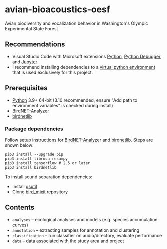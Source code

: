 # avian-bioacoustics-oesf
 Avian biodiversity and vocalization behavior in Washington's Olympic Experimental State Forest

## Recommendations
- Visual Studio Code with Microsoft extensions [Python](https://marketplace.visualstudio.com/items?itemName=ms-python.python), [Python Debugger](https://marketplace.visualstudio.com/items?itemName=ms-python.debugpy), and [Jupyter](https://marketplace.visualstudio.com/items?itemName=ms-toolsai.jupyter)
- I recommend installing dependencies to a [virtual python environment](https://packaging.python.org/en/latest/guides/installing-using-pip-and-virtual-environments/) that is used exclusively for this project.

## Prerequisites
- [Python](https://www.python.org/downloads/) 3.9+ 64-bit (3.10 recommended, ensure "Add path to environment variables" is checked during install)
- [BirdNET-Analyzer](https://github.com/kahst/BirdNET-Analyzer)
- [birdnetlib](https://github.com/joeweiss/birdnetlib)

### Package dependencies
Follow setup instructions for [BirdNET-Analyzer](https://github.com/kahst/BirdNET-Analyzer) and [birdnetlib](https://github.com/joeweiss/birdnetlib). Steps are shown below:

```
pip3 install --upgrade pip
pip3 install librosa resampy
pip3 install tensorflow # 2.5 or later
pip3 install birdnetlib
```

To install sound separation dependencies:
- Install [gsutil](https://cloud.google.com/storage/docs/gsutil_install)
- Clone [bird_mixit](https://github.com/google-research/sound-separation/tree/master/models/bird_mixit) repository

## Contents
- `analyses` – ecological analyses and models (e.g. species accumulation curves)
- `annotation` – extracting samples for annotation and clustering
- `classification` – run classifier on audio/directory, evaluate performance
- `data` – data associated with the study area and project
